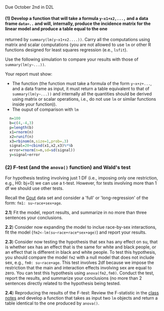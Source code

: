 Due October 2nd in D2L


#### (1) Develop a function that will take a formula `y~x1+x2,...,` and a data frame `data=..` and will, internally, produce the incidence matrix for the linear model and produce a table equal to the one
returned by `summary(lm(y~x1+x2....))`. Carry all the computations using matrix and scalar computations (you are not allowed to use `lm` or other R functions designed for least squares regression (e.e., `lsfit`).

Use the following simulation to compare your results with those of `summary(lm(y~...))`.

Your report must show:
 - The function (the function must take a formula of the form `y~x+z+...`, and a data frame as input, it must return a table equivalent to that of `summary(lm(y~...))` and internally all the quantities should be derived using matrix or scalar operations, i.e., do not use `lm` or similar functions inside your function)).
 - The ouput of comparison with `lm`

```r
  n=100
  b=c(4,-4,3)
  p=length(b)
  x1=rnorm(n)
  x2=runif(n)
  x3=rbinom(n,size=1,prob=.3)
  signal=20+cbind(x1,x2,x3)%*%b
  error=rnorm(n=n,sd=sd(signal))
  y=signal+error
```

### (2) F-test (and the `anova()` function) and Wald's test

For hypothesis testing involving just 1 DF (i.e., imposing only one restriction, e.g., H0: bj=0) we can use a t-test. However, for tests involving more than 1 df we should use other tests.

Recall the [Gout](https://raw.githubusercontent.com/gdlc/STAT_COMP/master/goutData.txt) data set and consider a 'full' or 'long-regression' of the form: `fm1: su~race+sex+age`.

**2.1**) Fit the model, report results, and summarize in no more than three sentences your conclusions.

**2.2**) Consider now expanding the model to inclue race-by-sex interactions, fit the model (`fm2<-lm(su~race+race*sex+age)`) and report your results.

**2.3**) Consider now testing the hypothesis that sex has any effect on su, that is whether sex has an effect that is the same for white and black people, or an effect that is different in black and white people. To test this hypothesis, you should compare the model `fm2` with a null model that does not include sex, e.g., `fm0: su~race+age`. This test involves 2df because we impose the restriction that the main and interaction effects involving sex are equal to zero. You can test this hypothesis using `anova(fm2,fm0)`. Conduct the test, report the results, and summarize your conclusions (no more than 2 sentences directly related to the hypothesis being tested.

**2.4**) Reproducing the results of the F-test: Review the F-statistic in the [class notes](https://github.com/gdlc/STAT_COMP/blob/master/OLS.pdf) and develop a function that takes as input two `lm` objects and return a table identical to the one produced by `anova()`.


